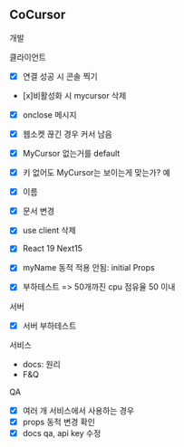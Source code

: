 ## CoCursor

개발

클라이언트

- [x] 연결 성공 시 콘솔 찍기
- [x]비활성화 시 mycursor 삭제
- [x] onclose 메시지
- [x] 웹소켓 끊긴 경우 커서 남음

- [x] MyCursor 없는거를 default
- [x] 키 없어도 MyCursor는 보이는게 맞는가? 예

- [x] 이름
- [x] 문서 변경

- [x] use client 삭제
- [x] React 19 Next15

- [x] myName 동적 적용 안됨: initial Props

- [x] 부하테스트 => 50개까진 cpu 점유율 50 이내

서버

- [x] 서버 부하테스트

서비스

- docs: 원리
- F&Q

QA

- [x] 여러 개 서비스에서 사용하는 경우
- [x] props 동적 변경 확인
- [x] docs qa, api key 수정
